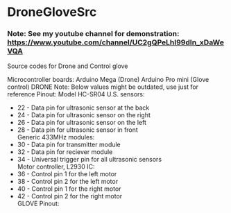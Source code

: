 # DroneGloveSrc
### Note: See my youtube channel for demonstration: https://www.youtube.com/channel/UC2gQPeLhl99dIn_xDaWeVQA
Source codes for Drone and Control glove

Microcontroller boards:
  Arduino Mega (Drone)
  Arduino Pro mini (Glove control)
              DRONE
Note: Below values might be outdated, use just for reference
Pinout: 
  Model HC-SR04 U.S. sensors:
  * 22  - Data pin for ultrasonic sensor at the back        
  * 24  - Data pin for ultrasonic sensor on the right       
  * 26  - Data pin for ultrasonic sensor on the left        
  * 28  - Data pin for ultrasonic sensor in front           
  Generic 433MHz modules: 
  * 30  - Data pin for transmitter module                   
  * 32  - Data pin for reciever module                      
  * 34  - Universal trigger pin for all ultrasonic sensors  
  Motor controller, L2930 IC:   
  * 36  - Control pin 1 for the left motor                  
  * 38  - Control pin 2 for the left motor                  
  * 40  - Control pin 1 for the right motor                 
  * 42  - Control pin 2 for the right motor    
          GLOVE
Pinout: 
  
